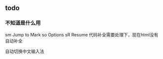 ## todo

### 不知道是什么用

<leader>sm Jump to Mark
<leader>so Options
<leader>sR Resume
代码补全需要处理下，现在html没有自动补全

自动切换中文输入法
